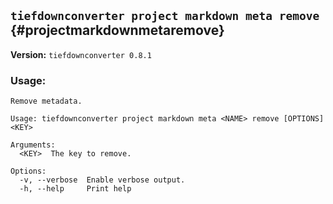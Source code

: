 ## `tiefdownconverter project markdown meta remove` {#projectmarkdownmetaremove}

**Version:** `tiefdownconverter 0.8.1`

### Usage:
```
Remove metadata.

Usage: tiefdownconverter project markdown meta <NAME> remove [OPTIONS] <KEY>

Arguments:
  <KEY>  The key to remove.

Options:
  -v, --verbose  Enable verbose output.
  -h, --help     Print help
```

